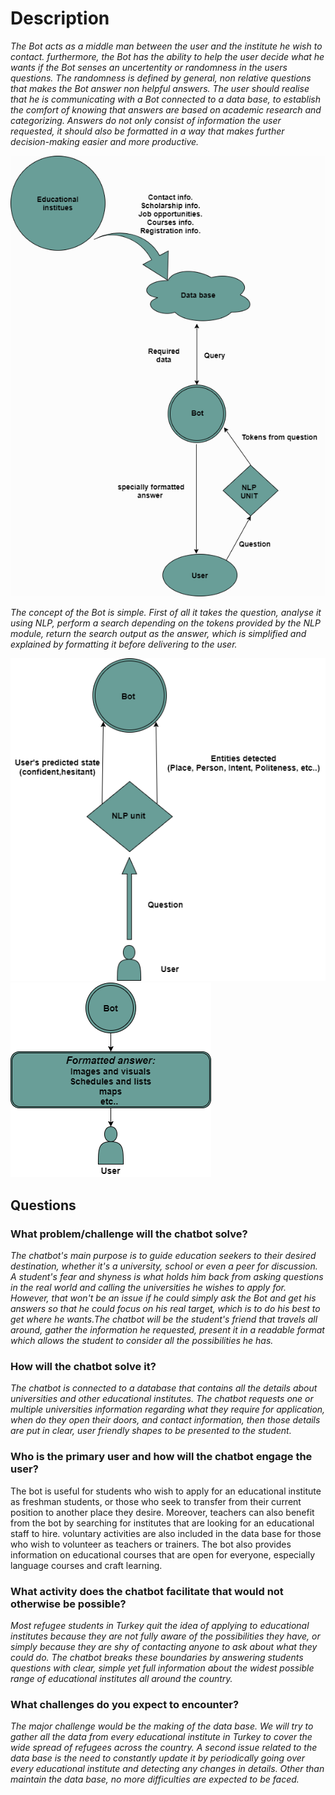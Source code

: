 # Description

*The Bot acts as a middle man between the user and the institute he wish to contact. furthermore, the Bot has the ability to help the user decide what he wants if the Bot senses an uncertentity or randomness in the users questions. The randomness is defined by general, non relative questions that makes the Bot answer non helpful answers. The user should realise that he is communicating with a Bot connected to a data base, to establish the comfort of knowing that answers are based on academic research and categorizing. Answers do not only consist of information the user requested, it should also be formatted in a way that makes further decision-making easier and more productive.*
  
  
![](1.png)
 
 *The concept of the Bot is simple. First of all it takes the question, analyse it using NLP, perform a search depending on the tokens provided by the NLP module, return the search output as the answer, which is simplified and explained by formatting it before delivering to the user.*
 

![](Untitled%20Diagram2.png)
![](Untitled%20Diagram3.png)

## Questions

### What problem/challenge will the chatbot solve? 
*The chatbot's main purpose is to guide education seekers to their desired destination, whether it's a university, school or even a peer for discussion. A student's fear and shyness is what holds him back from asking questions in the real world and calling the universities he wishes to apply for. However, that won't be an issue if he could simply ask the Bot and get his answers so that he could focus on his real target, which is to do his best to get where he wants.The chatbot will be the student's friend that travels all around, gather the information he requested, present it in a readable format which allows the student to consider all the possibilities he has.*

### How will the chatbot solve it?
*The chatbot is connected to a database that contains all the details about universities and other educational institutes. The chatbot requests one or multiple universities information regarding what they require for application, when do they open their doors, and contact information, then those details are put in clear, user friendly shapes to be presented to the student.*

### Who is the primary user and how will the chatbot engage the user?
The bot is useful for students who wish to apply for an educational institute as freshman students, or those who seek to transfer from their current position to another place they desire. Moreover, teachers can also benefit from the bot by searching for institutes that are looking for an educational staff to hire. voluntary activities are also included in the data base for those who wish to volunteer as teachers or trainers. The bot also provides information on educational courses that are open for everyone, especially language courses and craft learning. 

### What activity does the chatbot facilitate that would not otherwise be possible? 
*Most refugee students in Turkey quit the idea of applying to educational institutes because they are not fully aware of the possibilities they have, or simply because they are shy of contacting anyone to ask about what they could do. The chatbot breaks these boundaries by answering students questions with clear, simple yet full information about the widest possible range of educational institutes all around the country.*

### What challenges do you expect to encounter?
*The major challenge would be the making of the data base. We will try to gather all the data from every educational institute in Turkey to cover the wide spread of refugees across the country. A second issue related to the data base is the need to constantly update it by periodically going over every educational institute and detecting any changes in details. Other than maintain the data base, no more difficulties are expected to be faced.*




